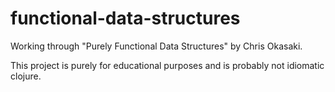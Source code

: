 functional-data-structures
==========================
Working through "Purely Functional Data Structures" by Chris Okasaki.

This project is purely for educational purposes and is probably not idiomatic clojure.